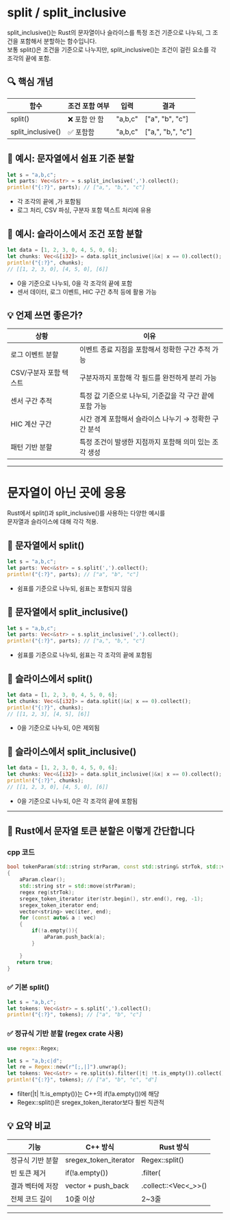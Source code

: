 # split / split_inclusive
split_inclusive()는 Rust의 문자열이나 슬라이스를 특정 조건 기준으로 나누되, 그 조건을 포함해서 분할하는 함수입니다.  
보통 split()은 조건을 기준으로 나누지만, split_inclusive()는 조건이 걸린 요소를 각 조각의 끝에 포함.

## 🔍 핵심 개념
| 함수               | 조건 포함 여부 | 입력       | 결과                          |
|--------------------|----------------|------------|-------------------------------|
| split()            | ❌ 포함 안 함   | "a,b,c"    | ["a", "b", "c"]               |
| split_inclusive()  | ✅ 포함함      | "a,b,c"    | ["a,", "b,", "c"]             |


## 🔧 예시: 문자열에서 쉼표 기준 분할
```rust
let s = "a,b,c";
let parts: Vec<&str> = s.split_inclusive(',').collect();
println!("{:?}", parts); // ["a,", "b,", "c"]
```

- 각 조각의 끝에 ,가 포함됨
- 로그 처리, CSV 파싱, 구분자 포함 텍스트 처리에 유용

## 🔧 예시: 슬라이스에서 조건 포함 분할
```rust
let data = [1, 2, 3, 0, 4, 5, 0, 6];
let chunks: Vec<&[i32]> = data.split_inclusive(|&x| x == 0).collect();
println!("{:?}", chunks);
// [[1, 2, 3, 0], [4, 5, 0], [6]]
```

- 0을 기준으로 나누되, 0을 각 조각의 끝에 포함
- 센서 데이터, 로그 이벤트, HIC 구간 추적 등에 활용 가능

## 💡 언제 쓰면 좋은가?
| 상황               | 이유                                                   |
|--------------------|--------------------------------------------------------|
| 로그 이벤트 분할    | 이벤트 종료 지점을 포함해서 정확한 구간 추적 가능       |
| CSV/구분자 포함 텍스트 | 구분자까지 포함해 각 필드를 완전하게 분리 가능         |
| 센서 구간 추적      | 특정 값 기준으로 나누되, 기준값을 각 구간 끝에 포함 가능 |
| HIC 계산 구간       | 시간 경계 포함해서 슬라이스 나누기 → 정확한 구간 분석   |
| 패턴 기반 분할      | 특정 조건이 발생한 지점까지 포함해 의미 있는 조각 생성   |


---

# 문자열이 아닌 곳에 응용 

Rust에서 split()과 split_inclusive()를 사용하는 다양한 예시를  
문자열과 슬라이스에 대해 각각 적용.

## 🧵 문자열에서 split()
```rust
let s = "a,b,c";
let parts: Vec<&str> = s.split(',').collect();
println!("{:?}", parts); // ["a", "b", "c"]
```

- 쉼표를 기준으로 나누되, 쉼표는 포함되지 않음

## 🧵 문자열에서 split_inclusive()
```rust
let s = "a,b,c";
let parts: Vec<&str> = s.split_inclusive(',').collect();
println!("{:?}", parts); // ["a,", "b,", "c"]
```

- 쉼표를 기준으로 나누되, 쉼표는 각 조각의 끝에 포함됨

## 🔢 슬라이스에서 split()
```rust
let data = [1, 2, 3, 0, 4, 5, 0, 6];
let chunks: Vec<&[i32]> = data.split(|&x| x == 0).collect();
println!("{:?}", chunks);
// [[1, 2, 3], [4, 5], [6]]
```

- 0을 기준으로 나누되, 0은 제외됨

## 🔢 슬라이스에서 split_inclusive()
```rust
let data = [1, 2, 3, 0, 4, 5, 0, 6];
let chunks: Vec<&[i32]> = data.split_inclusive(|&x| x == 0).collect();
println!("{:?}", chunks);
// [[1, 2, 3, 0], [4, 5, 0], [6]]
```

- 0을 기준으로 나누되, 0은 각 조각의 끝에 포함됨

---


## 🔧 Rust에서 문자열 토큰 분할은 이렇게 간단합니다

### cpp  코드
```cpp
bool tokenParam(std::string strParam, const std::string& strTok, std::vector<std::string>& aParam)
{
    aParam.clear();
    std::string str = std::move(strParam);
    regex reg(strTok);
    sregex_token_iterator iter(str.begin(), str.end(), reg, -1);
    sregex_token_iterator end;
    vector<string> vec(iter, end);
    for (const auto& a : vec)
    {
        if(!a.empty()){
            aParam.push_back(a);
        }

    }
   return true;
}
```

### ✅ 기본 split()
```rust
let s = "a,b,c";
let tokens: Vec<&str> = s.split(',').collect();
println!("{:?}", tokens); // ["a", "b", "c"]
```


### ✅ 정규식 기반 분할 (regex crate 사용)
```rust
use regex::Regex;

let s = "a,b;c|d";
let re = Regex::new(r"[;,|]").unwrap();
let tokens: Vec<&str> = re.split(s).filter(|t| !t.is_empty()).collect();
println!("{:?}", tokens); // ["a", "b", "c", "d"]
```

- filter(|t| !t.is_empty())는 C++의 if(!a.empty())에 해당
- Regex::split()은 sregex_token_iterator보다 훨씬 직관적

## 💡 요약 비교
| 기능               | C++ 방식                  | Rust 방식                          |
|--------------------|---------------------------|------------------------------------|
| 정규식 기반 분할    | sregex_token_iterator      | Regex::split()                     |
| 빈 토큰 제거        | if(!a.empty())             | .filter(|t| !t.is_empty())         |
| 결과 벡터에 저장    | vector<string> + push_back | .collect::<Vec<_>>()               |
| 전체 코드 길이      | 10줄 이상                  | 2~3줄                              |

---
